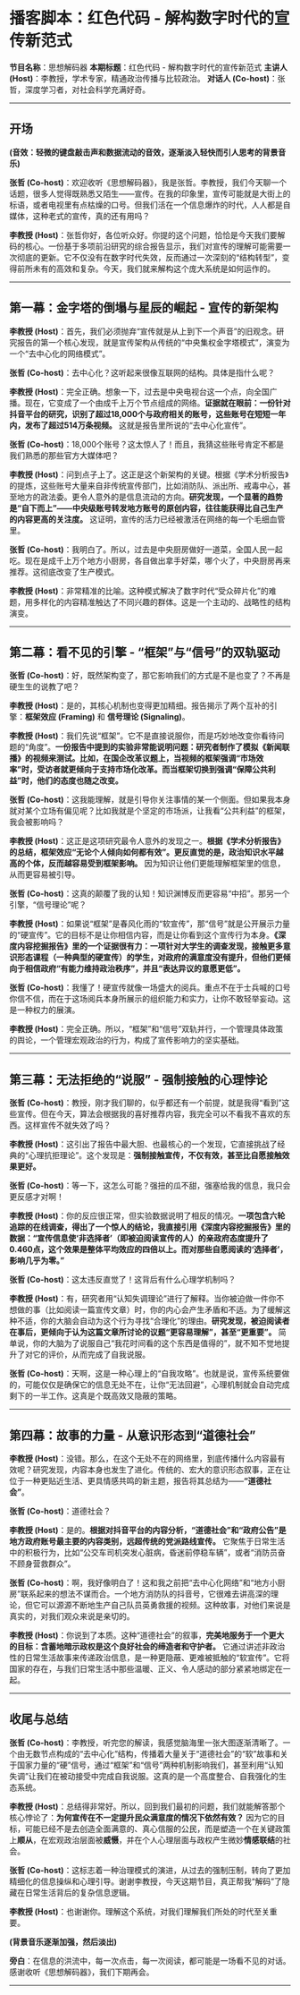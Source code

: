 
# 播客脚本：红色代码 - 解构数字时代的宣传新范式

**节目名称**：思想解码器
**本期标题**：红色代码 - 解构数字时代的宣传新范式
**主讲人 (Host)**：李教授，学术专家，精通政治传播与比较政治。
**对话人 (Co-host)**：张哲，深度学习者，对社会科学充满好奇。

--- 

## **开场**

**(音效：轻微的键盘敲击声和数据流动的音效，逐渐淡入轻快而引人思考的背景音乐)**

**张哲 (Co-host)**：欢迎收听《思想解码器》，我是张哲。李教授，我们今天聊一个话题，很多人觉得既熟悉又陌生——宣传。在我的印象里，宣传可能就是大街上的标语，或者电视里有点枯燥的口号。但我们活在一个信息爆炸的时代，人人都是自媒体，这种老式的宣传，真的还有用吗？

**李教授 (Host)**：张哲你好，各位听众好。你提的这个问题，恰恰是今天我们要解码的核心。一份基于多项前沿研究的综合报告显示，我们对宣传的理解可能需要一次彻底的更新。它不仅没有在数字时代失效，反而通过一次深刻的“结构转型”，变得前所未有的高效和复杂。今天，我们就来解构这个庞大系统是如何运作的。

--- 

## **第一幕：金字塔的倒塌与星辰的崛起 - 宣传的新架构**

**李教授 (Host)**：首先，我们必须抛弃“宣传就是从上到下一个声音”的旧观念。研究报告的第一个核心发现，就是宣传架构从传统的“中央集权金字塔模式”，演变为一个“去中心化的网络模式”。

**张哲 (Co-host)**：去中心化？这听起来很像互联网的结构。具体是指什么呢？

**李教授 (Host)**：完全正确。想象一下，过去是中央电视台这一个点，向全国广播。现在，它变成了一个由成千上万个节点组成的网络。**证据就在眼前：一份针对抖音平台的研究，识别了超过18,000个与政府相关的账号，这些账号在短短一年内，发布了超过514万条视频。** 这就是报告里所说的“去中心化宣传”。

**张哲 (Co-host)**：18,000个账号？这太惊人了！而且，我猜这些账号肯定不都是我们熟悉的那些官方大媒体吧？

**李教授 (Host)**：问到点子上了。这正是这个新架构的关键。根据《学术分析报告》的提炼，这些账号大量来自非传统宣传部门，比如消防队、派出所、戒毒中心，甚至地方的政法委。更令人意外的是信息流动的方向。**研究发现，一个显著的趋势是“自下而上”——中央级账号转发地方账号的原创内容，往往能获得比自己生产的内容更高的关注度。** 这证明，宣传的活力已经被激活在网络的每一个毛细血管里。

**张哲 (Co-host)**：我明白了。所以，过去是中央厨房做好一道菜，全国人民一起吃。现在是成千上万个地方小厨房，各自做出拿手好菜，哪个火了，中央厨房再来推荐。这彻底改变了生产模式。

**李教授 (Host)**：非常精准的比喻。这种模式解决了数字时代“受众碎片化”的难题，用多样化的内容精准触达了不同兴趣的群体。这是一个主动的、战略性的结构演变。

--- 

## **第二幕：看不见的引擎 - “框架”与“信号”的双轨驱动**

**张哲 (Co-host)**：好，既然架构变了，那它影响我们的方式是不是也变了？不再是硬生生的说教了吧？

**李教授 (Host)**：是的，其核心机制也变得更加精细。报告揭示了两个互补的引擎：**框架效应 (Framing)** 和 **信号理论 (Signaling)**。

**李教授 (Host)**：我们先说“框架”。它不是直接说服你，而是巧妙地改变你看待问题的“角度”。**一份报告中提到的实验非常能说明问题：研究者制作了模拟《新闻联播》的视频来测试。比如，在国企改革议题上，当视频的框架强调“市场效率”时，受访者就更倾向于支持市场化改革。而当框架切换到强调“保障公共利益”时，他们的态度也随之改变。**

**张哲 (Co-host)**：这我能理解，就是引导你关注事情的某一个侧面。但如果我本身就对某个立场有偏见呢？比如我就是个坚定的市场派，让我看“公共利益”的框架，我会被影响吗？

**李教授 (Host)**：这正是这项研究最令人意外的发现之一。**根据《学术分析报告》的总结，框架效应“无论个人倾向如何都有效”。更反直觉的是，政治知识水平越高的个体，反而越容易受到框架影响。** 因为知识让他们更能理解框架里的信息，从而更容易被引导。

**张哲 (Co-host)**：这真的颠覆了我的认知！知识渊博反而更容易“中招”。那另一个引擎，“信号理论”呢？

**李教授 (Host)**：如果说“框架”是春风化雨的“软宣传”，那“信号”就是公开展示力量的“硬宣传”。它的目标不是让你相信内容，而是让你看到这个宣传行为本身。**《深度内容挖掘报告》里的一个证据很有力：一项针对大学生的调查发现，接触更多意识形态课程（一种典型的硬宣传）的学生，对政府的满意度没有提升，但他们更倾向于相信政府“有能力维持政治秩序”，并且“表达异议的意愿更低”。**

**张哲 (Co-host)**：我懂了！硬宣传就像一场盛大的阅兵。重点不在于士兵喊的口号你信不信，而在于这场阅兵本身所展示的组织能力和实力，让你不敢轻举妄动。这是一种权力的展演。

**李教授 (Host)**：完全正确。所以，“框架”和“信号”双轨并行，一个管理具体政策的舆论，一个管理宏观政治的行为，构成了宣传影响力的坚实基础。

--- 

## **第三幕：无法拒绝的“说服” - 强制接触的心理悖论**

**张哲 (Co-host)**：教授，刚才我们聊的，似乎都还有一个前提，就是我得“看到”这些宣传。但在今天，算法会根据我的喜好推荐内容，我完全可以不看我不喜欢的东西。这样宣传不就失效了吗？

**李教授 (Host)**：这引出了报告中最大胆、也最核心的一个发现，它直接挑战了经典的“心理抗拒理论”。这个发现是：**强制接触宣传，不仅有效，甚至比自愿接触效果更好。**

**张哲 (Co-host)**：等一下，这怎么可能？强扭的瓜不甜，强塞给我的信息，我只会更反感才对啊！

**李教授 (Host)**：你的反应很正常，但实验数据说明了相反的情况。**一项包含六轮追踪的在线调查，得出了一个惊人的结论，我直接引用《深度内容挖掘报告》里的数据：“宣传信息使‘非选择者’（即被迫阅读宣传的人）的亲政府态度提升了0.460点，这个效果是整体平均效应的四倍以上。而对那些自愿阅读的‘选择者’，影响几乎为零。”**

**张哲 (Co-host)**：这太违反直觉了！这背后有什么心理学机制吗？

**李教授 (Host)**：有，研究者用“认知失调理论”进行了解释。当你被迫做一件你不想做的事（比如阅读一篇宣传文章）时，你的内心会产生矛盾和不适。为了缓解这种不适，你的大脑会自动为这个行为寻找“合理化”的理由。**研究发现，被迫阅读者在事后，更倾向于认为这篇文章所讨论的议题“更容易理解”，甚至“更重要”。** 简单说，你的大脑为了说服自己“我花时间看的这个东西是值得的”，就不知不觉地提升了对它的评价，从而完成了自我说服。

**张哲 (Co-host)**：天啊，这是一种心理上的“自我攻略”。也就是说，宣传系统要做的，可能仅仅是确保它的信息无处不在，让你“无法回避”，心理机制就会自动完成剩下的一半工作。这真是个既高效又隐蔽的策略。

--- 

## **第四幕：故事的力量 - 从意识形态到“道德社会”**

**李教授 (Host)**：没错。那么，在这个无处不在的网络里，到底传播什么内容最有效呢？研究发现，内容本身也发生了进化。传统的、宏大的意识形态叙事，正在让位于一种更贴近生活、更具情感共鸣的新主题，报告将其总结为——**“道德社会”**。

**张哲 (Co-host)**：道德社会？

**李教授 (Host)**：是的。**根据对抖音平台的内容分析，“道德社会”和“政府公告”是地方政府账号最主要的内容类别，远超传统的党派路线宣传。** 它聚焦于日常生活中的积极行为，比如“公交车司机突发心脏病，昏迷前停稳车辆”，或者“消防员奋不顾身营救群众”。

**张哲 (Co-host)**：啊，我好像明白了！这和我之前把“去中心化网络”和“地方小厨房”联系起来的想法不谋而合。一个地方消防队的抖音号，它很难去讲高深的理论，但它可以源源不断地生产自己队员英勇救援的视频。这种故事，对他们来说是真实的，对我们观众来说是亲切的。

**李教授 (Host)**：你说到了本质。这种“道德社会”的叙事，**完美地服务于一个更大的目标：含蓄地暗示政权是这个良好社会的缔造者和守护者。** 它通过讲述非政治性的日常生活故事来传递政治信息，是一种更隐蔽、更难被抵触的“软宣传”。它将国家的存在，与我们日常生活中那些温暖、正义、令人感动的部分紧紧地绑定在一起。

--- 

## **收尾与总结**

**张哲 (Co-host)**：李教授，听完您的解读，我感觉脑海里一张大图逐渐清晰了。一个由无数节点构成的“去中心化”结构，传播着大量关于“道德社会”的“软”故事和关于国家力量的“硬”信号，通过“框架”和“信号”两种机制影响我们，甚至利用“认知失调”让我们在被动接受中完成自我说服。这真的是一个高度整合、自我强化的生态系统。

**李教授 (Host)**：总结得非常好。所以，回到我们最初的问题，我们就能解答那个核心悖论了：**为何宣传在不一定提升民众满意度的情况下依然有效？** 因为它的目标，可能已经不是去创造全面满意的、真心信服的公民，而是塑造一个在关键政策上**顺从**，在宏观政治层面被**威慑**，并在个人心理层面与政权产生微妙**情感联结**的社会。

**张哲 (Co-host)**：这标志着一种治理模式的演进，从过去的强制压制，转向了更加精细化的信息操纵和心理引导。谢谢李教授，今天这期节目，真正帮我“解码”了隐藏在日常生活背后的复杂信息逻辑。

**李教授 (Host)**：也谢谢你。理解这个系统，对我们理解我们所处的时代至关重要。

**(背景音乐逐渐加强，然后淡出)**

**旁白**：在信息的洪流中，每一次点击，每一次阅读，都可能是一场看不见的对话。感谢收听《思想解码器》，我们下期再会。

---